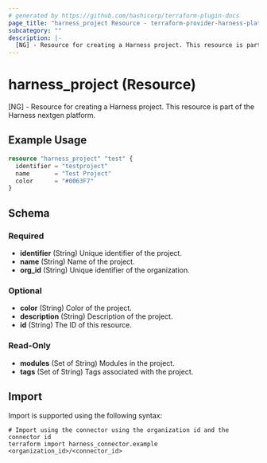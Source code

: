 ```yaml
---
# generated by https://github.com/hashicorp/terraform-plugin-docs
page_title: "harness_project Resource - terraform-provider-harness-platform"
subcategory: ""
description: |-
  [NG] - Resource for creating a Harness project. This resource is part of the Harness nextgen platform.
---
```


# harness_project (Resource)

[NG] - Resource for creating a Harness project. This resource is part of the Harness nextgen platform.

## Example Usage

```terraform
resource "harness_project" "test" {
  identifier = "testproject"
  name       = "Test Project"
  color      = "#0063F7"
}
```

<!-- schema generated by tfplugindocs -->
## Schema

### Required

- **identifier** (String) Unique identifier of the project.
- **name** (String) Name of the project.
- **org_id** (String) Unique identifier of the organization.

### Optional

- **color** (String) Color of the project.
- **description** (String) Description of the project.
- **id** (String) The ID of this resource.

### Read-Only

- **modules** (Set of String) Modules in the project.
- **tags** (Set of String) Tags associated with the project.

## Import

Import is supported using the following syntax:

```shell
# Import using the connector using the organization id and the connector id
terraform import harness_connector.example <organization_id>/<connector_id>
```
